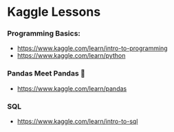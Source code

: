 # Kaggle Lessons 

### Programming Basics:
- https://www.kaggle.com/learn/intro-to-programming
- https://www.kaggle.com/learn/python

### Pandas Meet Pandas 🐼
- https://www.kaggle.com/learn/pandas 

### SQL
- https://www.kaggle.com/learn/intro-to-sql 